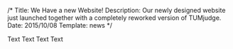 /*
Title: We Have a new Website!
Description: Our newly designed website just launched together with a completely reworked version of TUMjudge.
Date: 2015/10/08
Template: news
*/

Text Text Text Text